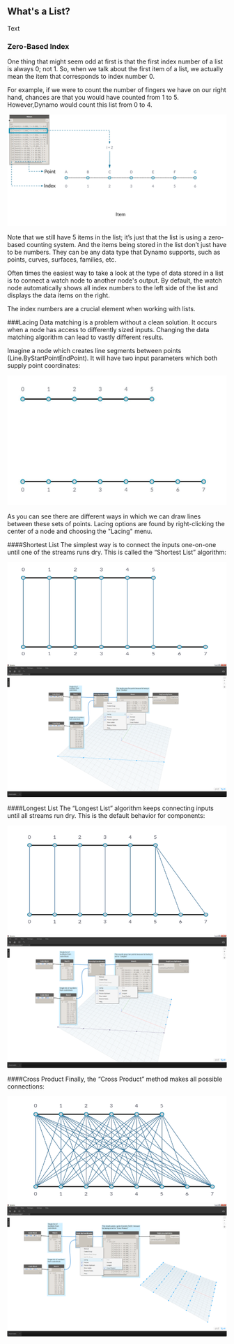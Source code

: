## What's a List?
Text
### Zero-Based Index

One thing that might seem odd at first is that the first index number of a list
is always 0; not 1. So, when we talk about the first item of a list, we actually mean
the item that corresponds to index number 0.

For example, if we were to count the number of fingers we have on our right
hand, chances are that you would have counted from 1 to 5. However,Dynamo would count this list from 0 to 4.

![Count](images/6-1/items.png)

Note that we still have 5 items in the list; it’s just that the list is using a zero-based
counting system. And the items being stored in the list don’t just have to be
numbers. They can be any data type that Dynamo supports, such as points,
curves, surfaces, families, etc.

Often times the easiest way to take a look at the type of data stored in a list
is to connect a watch node to another node's output. By default, the watch node automatically shows all index numbers to the left side of the list and displays the data items on the right.

The index numbers are a crucial element when working with lists.

###Lacing
Data matching is a problem without a clean solution. It occurs when a node has access to differently sized inputs. Changing the data matching algorithm can lead to vastly different results.

Imagine a node which creates line segments between points (Line.ByStartPointEndPoint). It will have two input parameters which both supply point coordinates:

![Input Examples](images/6-1/laceBase.jpg)

As you can see there are different ways in which we can draw lines between these sets of points. Lacing options are found by right-clicking the center of a node and choosing the "Lacing" menu.

####Shortest List
The simplest way is to connect the inputs one-on-one until one of the streams runs dry. This is called the “Shortest List” algorithm:

![Input Examples](images/6-1/shortestListDiagram.png)
![Input Examples](images/6-1/shortestList.png)

####Longest List
The “Longest List” algorithm keeps connecting inputs until all streams run dry. This is the default behavior for components:

![Input Examples](images/6-1/longestListDiagram.png)
![Input Examples](images/6-1/longestList.png)

####Cross Product
Finally, the “Cross Product” method makes all possible connections:

![Input Examples](images/6-1/crossProductDiagram.png)
![Input Examples](images/6-1/crossProduct.png)



